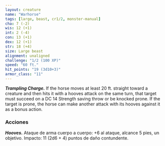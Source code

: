 ```yaml
---
layout: creature
name: "Warhorse"
tags: [large, beast, cr1/2, monster-manual]
cha: 7 (-2)
wis: 12 (+1)
int: 2 (-4)
con: 13 (+1)
dex: 12 (+1)
str: 18 (+4)
size: Large beast
alignment: unaligned
challenge: "1/2 (100 XP)"
speed: "60 ft."
hit_points: "19 (3d10+3)"
armor_class: "11"
---
```


***Trampling Charge.*** If the horse moves at least 20 ft. straight toward a creature and then hits it with a hooves attack on the same turn, that target must succeed on a DC 14 Strength saving throw or be knocked prone. If the target is prone, the horse can make another attack with its hooves against it as a bonus action.

### Acciones

***Hooves.*** Ataque de arma cuerpo a cuerpo: +6 al ataque, alcance 5 pies, un objetivo. Impacto: 11 (2d6 + 4) puntos de daño contundente.